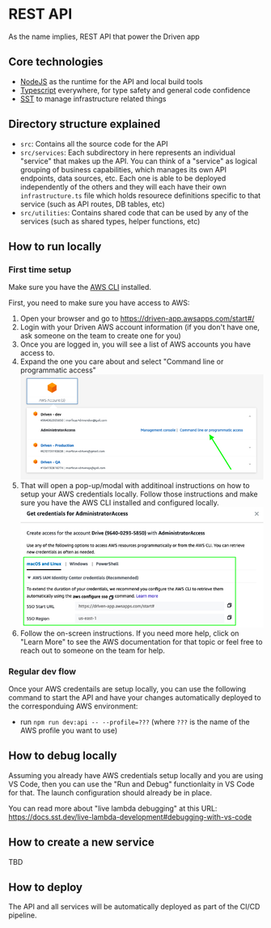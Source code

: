 # REST API
As the name implies, REST API that power the Driven app

## Core technologies
- [NodeJS](https://nodejs.org) as the runtime for the API and local build tools
- [Typescript](https://www.typescriptlang.org/) everywhere, for type safety and general code confidence
- [SST](https://sst.dev/) to manage infrastructure related things

## Directory structure explained
- `src`: Contains all the source code for the API
- `src/services`: Each subdirectory in here represents an individual "service" that makes up the API. You can think of a "service" as logical grouping of business capabilities, which manages its own API endpoints, data sources, etc. Each one is able to be deployed independently of the others and they will each have their own `infrastructure.ts` file which holds resourece definitions specific to that service (such as API routes, DB tables, etc)
- `src/utilities`: Contains shared code that can be used by any of the services (such as shared types, helper functions, etc)

## How to run locally

### First time setup
Make sure you have the [AWS CLI](https://aws.amazon.com/cli/) installed.

First, you need to make sure you have access to AWS:
1. Open your browser and go to https://driven-app.awsapps.com/start#/
1. Login with your Driven AWS account information (if you don't have one, ask someone on the team to create one for you)
1. Once you are logged in, you will see a list of AWS accounts you have access to.
1. Expand the one you care about and select "Command line or programmatic access"
![account list](./docs/images/1-account-list.png)
1. That will open a pop-up/modal with additinoal instructions on how to setup your AWS credentials locally. Follow those instructions and make sure you have the AWS CLI installed and configured locally. 
![account list](./docs/images/2-instructions.png)
1. Follow the on-screen instructions. If you need more help, click on "Learn More" to see the AWS documentation for that topic or feel free to reach out to someone on the team for help.

### Regular dev flow
Once your AWS credentails are setup locally, you can use the following command to start the API and have your changes automatically deployed to the corresponduing AWS environment:
- run `npm run dev:api -- --profile=???` (where `???` is the name of the AWS profile you want to use)

## How to debug locally

Assuming you already have AWS credentials setup locally and you are using VS Code, then you can use the "Run and Debug" functionlaity in VS Code for that. The launch configuration should already be in place.

You can read more about "live lambda debugging" at this URL: https://docs.sst.dev/live-lambda-development#debugging-with-vs-code

## How to create a new service
TBD

## How to deploy
The API and all services will be automatically deployed as part of the CI/CD pipeline. 